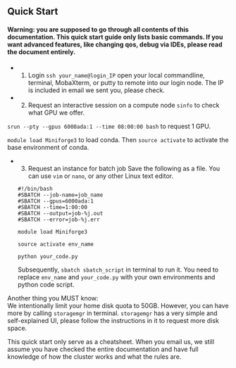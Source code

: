 ## Quick Start

#### Warning: you are supposed to go through all contents of this documentation. This quick start guide only lists basic commands. If you want advanced features, like changing qos, debug via IDEs, please read the document entirely.

- 1. Login
`ssh your_name@login_IP` open your local commandline, terminal, MobaXterm, or putty to remote into our login node. The IP is included in email we sent you, please check.

- 2. Request an interactive session on a compute node
`sinfo` to check what GPU we offer.

`srun --pty --gpus 6000ada:1 --time 08:00:00 bash` to request 1 GPU. 

`module load Miniforge3` to load conda. Then `source activate` to activate the base environment of conda.

- 3. Request an instance for batch job
    Save the following as a file. You can use `vim` or `nano`, or any other Linux text editor.
    ```
    #!/bin/bash
    #SBATCH --job-name=job_name
    #SBATCH --gpus=6000ada:1
    #SBATCH --time=1:00:00
    #SBATCH --output=job-%j.out
    #SBATCH --error=job-%j.err
    
    module load Miniforge3
    
    source activate env_name
    
    python your_code.py
    ```
    
    Subsequently, `sbatch sbatch_script` in terminal to run it. You need to replace `env_name` and `your_code.py` with your own environments and python code script.

Another thing you MUST know:  
We intentionally limit your home disk quota to 50GB. However, you can have more by calling `storagemgr` in terminal. `storagemgr` has a very simple and self-explained UI, please follow the instructions in it to request more disk space.  

This quick start only serve as a cheatsheet. When you email us, we still assume you have checked the entire documentation and have full knowledge of how the cluster works and what the rules are.

